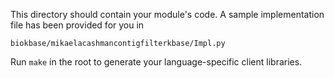 This directory should contain your module's code.
A sample implementation file has been provided for you in

```biokbase/mikaelacashmancontigfilterkbase/Impl.py```

Run `make` in the root to generate your language-specific client libraries.
